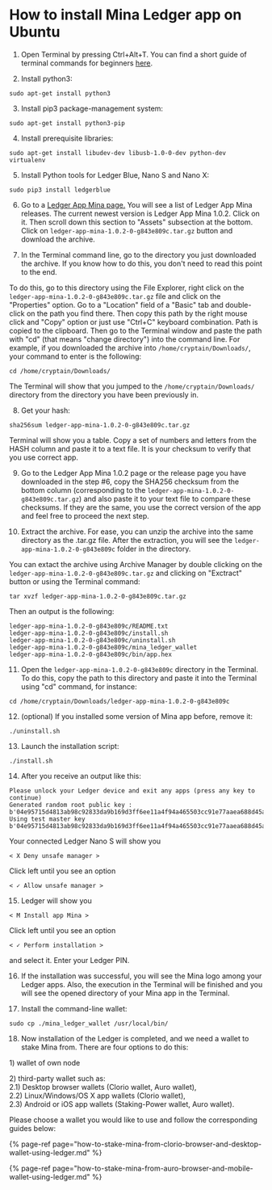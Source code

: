 # How to install Mina Ledger app on Ubuntu

1. Open Terminal by pressing Ctrl+Alt+T. You can find a short guide of terminal commands for beginners [here](https://ubuntu.com/tutorials/command-line-for-beginners#3-opening-a-terminal).

2. Install python3:

```text
sudo apt-get install python3
```

3. Install pip3 package-management system:

```text
sudo apt-get install python3-pip
```

4. Install prerequisite libraries:

```text
sudo apt-get install libudev-dev libusb-1.0-0-dev python-dev virtualenv
```

5. Install Python tools for Ledger Blue, Nano S and Nano X:

```text
sudo pip3 install ledgerblue
```

6. Go to a [Ledger App Mina page](https://github.com/jspada/ledger-app-mina/releases)[.](https://github.com/jspada/ledger-app-mina/releases%5D.) You will see a list of Ledger App Mina releases. The current newest version is Ledger App Mina 1.0.2. Click on it. Then scroll down this section to "Assets" subsection at the bottom. Click on `ledger-app-mina-1.0.2-0-g843e809c.tar.gz` button and download the archive.

7. In the Terminal command line, go to the directory you just downloaded the archive. If you know how to do this, you don't need to read this point to the end.

To do this, go to this directory using the File Explorer, right click on the `ledger-app-mina-1.0.2-0-g843e809c.tar.gz` file and click on the "Properties" option. Go to a "Location" field of a "Basic" tab and double-click on the path you find there. Then copy this path by the right mouse click and "Copy" option or just use "Ctrl+C" keyboard combination. Path is copied to the clipboard. Then go to the Terminal window and paste the path with "cd" \(that means "change directory"\) into the command line. For example, if you downloaded the archive into `/home/cryptain/Downloads/`, your command to enter is the following:

```text
cd /home/cryptain/Downloads/
```

The Terminal will show that you jumped to the `/home/cryptain/Downloads/` directory from the directory you have been previously in.

8. Get your hash:

```text
sha256sum ledger-app-mina-1.0.2-0-g843e809c.tar.gz
```

Terminal will show you a table. Copy a set of numbers and letters from the HASH column and paste it to a text file. It is your checksum to verify that you use correct app.

9. Go to the Ledger App Mina 1.0.2 page or the release page you have downloaded in the step \#6, copy the SHA256 checksum from the bottom column \(corresponding to the `ledger-app-mina-1.0.2-0-g843e809c.tar.gz`\) and also paste it to your text file to compare these checksums. If they are the same, you use the correct version of the app and feel free to proceed the next step.

10. Extract the archive. For ease, you can unzip the archive into the same directory as the .tar.gz file. After the extraction, you will see the `ledger-app-mina-1.0.2-0-g843e809c` folder in the directory.

You can extact the archive using Archive Manager by double clicking on the `ledger-app-mina-1.0.2-0-g843e809c.tar.gz` and clicking on "Exctract" button or using the Terminal command:

```text
tar xvzf ledger-app-mina-1.0.2-0-g843e809c.tar.gz
```

Then an output is the following:

```text
ledger-app-mina-1.0.2-0-g843e809c/README.txt
ledger-app-mina-1.0.2-0-g843e809c/install.sh
ledger-app-mina-1.0.2-0-g843e809c/uninstall.sh
ledger-app-mina-1.0.2-0-g843e809c/mina_ledger_wallet
ledger-app-mina-1.0.2-0-g843e809c/bin/app.hex
```

11. Open the `ledger-app-mina-1.0.2-0-g843e809c` directory in the Terminal. To do this, copy the path to this directory and paste it into the Terminal using "cd" command, for instance:

```text
cd /home/cryptain/Downloads/ledger-app-mina-1.0.2-0-g843e809c
```

12. \(optional\) If you installed some version of Mina app before, remove it:

```text
./uninstall.sh
```

13. Launch the installation script:

```text
./install.sh
```

14. After you receive an output like this:

```text
Please unlock your Ledger device and exit any apps (press any key to continue)
Generated random root public key : b'04e95715d4813ab98c92833da9b169d3ff6ee11a4f94a465503cc91e77aaea688d45a0449f41bfaa2a1a789730e72d0ace759ca7c2b8a12e82c94cda61530cc363'
Using test master key b'04e95715d4813ab98c92833da9b169d3ff6ee11a4f94a465503cc91e77aaea688d45a0449f41bfaa2a1a789730e72d0ace759ca7c2b8a12e82c94cda61530cc363'
```

Your connected Ledger Nano S will show you

```text
< X Deny unsafe manager >
```

Click left until you see an option

```text
< ✓ Allow unsafe manager >
```

15. Ledger will show you

```text
< M Install app Mina >
```

Click left until you see an option

```text
< ✓ Perform installation >
```

and select it. Enter your Ledger PIN.

16. If the installation was successful, you will see the Mina logo among your Ledger apps. Also, the execution in the Terminal will be finished and you will see the opened directory of your Mina app in the Terminal.

17. Install the command-line wallet:

```text
sudo cp ./mina_ledger_wallet /usr/local/bin/
```

18. Now installation of the Ledger is completed, and we need a wallet to stake Mina from. There are four options to do this:

1\) wallet of own node

2\) third-party wallet such as:  
2.1\) Desktop browser wallets \(Clorio wallet, Auro wallet\),  
2.2\) Linux/Windows/OS X app wallets \(Clorio wallet\),  
2.3\) Android or iOS app wallets \(Staking-Power wallet, Auro wallet\).

Please choose a wallet you would like to use and follow the corresponding guides below:

{% page-ref page="how-to-stake-mina-from-clorio-browser-and-desktop-wallet-using-ledger.md" %}

{% page-ref page="how-to-stake-mina-from-auro-browser-and-mobile-wallet-using-ledger.md" %}







